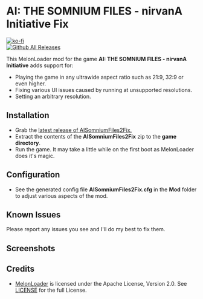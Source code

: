 # AI: THE SOMNIUM FILES - nirvanA Initiative Fix
[![ko-fi](https://ko-fi.com/img/githubbutton_sm.svg)](https://ko-fi.com/W7W01UAI9)</br>
[![Github All Releases](https://img.shields.io/github/downloads/Lyall/AISomniumFiles2Fix/total.svg)]()

This MelonLoader mod for the game **AI: THE SOMNIUM FILES - nirvanA Initiative** adds support for:
- Playing the game in any ultrawide aspect ratio such as 21:9, 32:9 or even higher.
- Fixing various UI issues caused by running at unsupported resolutions.
- Setting an arbitrary resolution.

## Installation
- Grab the [latest release of AISomniumFiles2Fix.](https://github.com/Lyall/AISomniumFiles2Fix/releases)
- Extract the contents of the **AISomniumFiles2Fix** zip to the **game directory**.
- Run the game. It may take a little while on the first boot as MelonLoader does it's magic.

## Configuration
- See the generated config file **AISomniumFiles2Fix.cfg** in the **Mod** folder to adjust various aspects of the mod.

## Known Issues
Please report any issues you see and I'll do my best to fix them.

## Screenshots


## Credits
- [MelonLoader](https://github.com/LavaGang/MelonLoader) is licensed under the Apache License, Version 2.0. See [LICENSE](https://github.com/LavaGang/MelonLoader/blob/master/LICENSE.md) for the full License.
